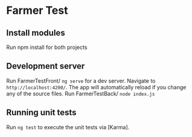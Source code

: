 # Farmer Test

## Install modules

Run npm install for both projects

## Development server

Run FarmerTestFront/ `ng serve` for a dev server. Navigate to `http://localhost:4200/`. The app will automatically reload if you change any of the source files.
Run FarmerTestBack/ `node index.js`


## Running unit tests

Run `ng test` to execute the unit tests via [Karma].


